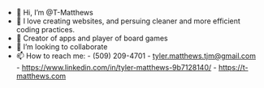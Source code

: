 - 👋 Hi, I’m @T-Matthews
- 👀 I love creating websites, and persuing cleaner and more efficient coding practices. 
- 🌱 Creator of apps and player of board games
- 💞️ I’m looking to collaborate
- 📫 How to reach me:
      - (509) 209-4701
      - tyler.matthews.tjm@gmail.com
      - https://www.linkedin.com/in/tyler-matthews-9b7128140/
      - https://t-matthews.com

<!---
T-Matthews/T-Matthews is a ✨ special ✨ repository because its `README.md` (this file) appears on your GitHub profile.
You can click the Preview link to take a look at your changes.
--->
